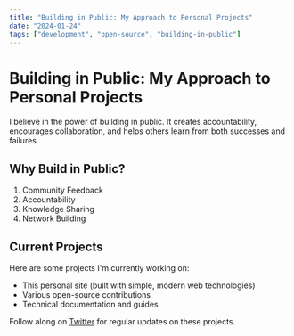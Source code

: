 ```yaml
---
title: "Building in Public: My Approach to Personal Projects"
date: "2024-01-24"
tags: ["development", "open-source", "building-in-public"]
---
```


# Building in Public: My Approach to Personal Projects

I believe in the power of building in public. It creates accountability, encourages collaboration, and helps others learn from both successes and failures.

## Why Build in Public?

1. Community Feedback
2. Accountability
3. Knowledge Sharing
4. Network Building

## Current Projects

Here are some projects I'm currently working on:
- This personal site (built with simple, modern web technologies)
- Various open-source contributions
- Technical documentation and guides

Follow along on [Twitter](https://twitter.com/craighunter_) for regular updates on these projects. 